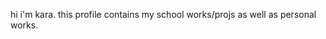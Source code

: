 hi i'm kara. this profile contains my school works/projs as well as personal works.
<!---
iloveukara/iloveukara is a ✨ special ✨ repository because its `README.md` (this file) appears on your GitHub profile.
You can click the Preview link to take a look at your changes.
--->
